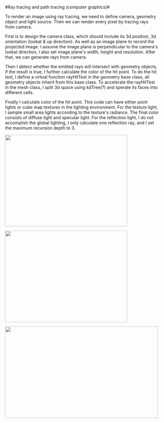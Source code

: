 #Ray tracing and path tracing (computer graphics)#

To render an image using ray tracing, we need to define camera, geometry object and light source. Then we can render every pixel by tracing rays from camera.

First is to design the camera class, which should include its 3d position, 3d orientation (lookat & up direction). As well as an image plane to record the projected image. I assume the image plane is perpendicular to the camera's lookat direction, I also set image plane's width, height and resolution. After that, we can generate rays from camera.

Then I detect whether the emitted rays will intersect with geometry objects, if the result is true, I further calculate the color of the hit point. To do the hit test, I define a virtual function rayHitTest in the geometry base class, all geometry objects inherit from this base class. To accelerate the rayHitTest in the mesh class, I split 3d space using kdTree(?) and sperate its faces into different cells.

Finally I calculate color of the hit point. This code can have either point lights or cube map textures in the lighting environment. For the texture light, I sample small area lights according to the texture's radiance. The final color consists of diffuse light and specular light. For the reflection light, I do not accomplish the global lighting, I only calculate one reflection ray, and I set the maximum recursion depth to 3.

<a href="diffuse"><img src="https://cloud.githubusercontent.com/assets/4888418/21142468/4821ef16-c17d-11e6-9f71-dcf47ca33058.png" align="center" height="300" width="400" ></a>

<a href="specular"><img src="https://cloud.githubusercontent.com/assets/4888418/21142680/433b8452-c17e-11e6-8c88-54e27a2052fb.png" align="center" height="300" width="400" ></a>

<a href="final result"><img src="https://cloud.githubusercontent.com/assets/4888418/21142953/886f659c-c17f-11e6-9ea7-2a5b3be9a5f2.png" align="center" height="300" width="500" ></a>
